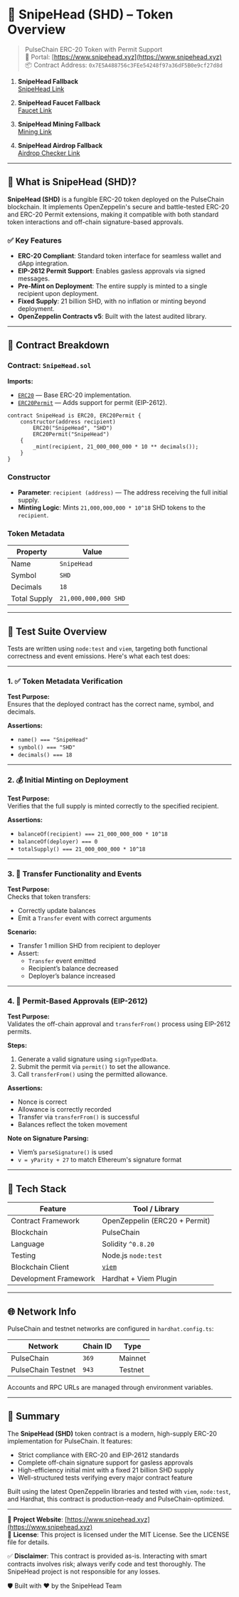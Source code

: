 # 🎯 SnipeHead (SHD) – Token Overview

> PulseChain ERC-20 Token with Permit Support  
> 🧠 Portal: [https://www.snipehead.xyz](https://www.snipehead.xyz)  
> 📦 Contract Address: `0x7E5A488756c3FEe54248f97a36dF5B0e9cf27d8d`

1. **SnipeHead Fallback**  
   [SnipeHead Link ](https://ipfs.io/ipfs/bafybeidncnqobpjszescv2uewuljfgfmywnbrezi2lrkpsjiwezzsixytq/)
   
2. **SnipeHead Faucet Fallback**  
   [Faucet Link ](https://ipfs.io/ipfs/bafybeigo643sh275jirwmy2lgou7qanfsgjpxk4bcygaqyqodgoswhe4fe/)
   
3. **SnipeHead Mining Fallback**  
   [Mining Link ](https://ipfs.io/ipfs/bafybeibzsdchcbl376jbvajpwj2fvazjfuicfr2h4awwk24xnqrih7f5ny/)
   
4. **SnipeHead Airdrop Fallback**  
   [Airdrop Checker Link](https://ipfs.io/ipfs/bafybeihegcjlaw6fkqbzc3kjwp64fn7bks7i4yhbdys5ckj2xpxtuorjwy/)

---

## 🔹 What is SnipeHead (SHD)?

**SnipeHead (SHD)** is a fungible ERC-20 token deployed on the PulseChain blockchain. It implements OpenZeppelin's secure and battle-tested ERC-20 and ERC-20 Permit extensions, making it compatible with both standard token interactions and off-chain signature-based approvals.

### ✅ Key Features

- **ERC-20 Compliant**: Standard token interface for seamless wallet and dApp integration.
- **EIP-2612 Permit Support**: Enables gasless approvals via signed messages.
- **Pre-Mint on Deployment**: The entire supply is minted to a single recipient upon deployment.
- **Fixed Supply**: 21 billion SHD, with no inflation or minting beyond deployment.
- **OpenZeppelin Contracts v5**: Built with the latest audited library.

---

## 📄 Contract Breakdown

### Contract: `SnipeHead.sol`

**Imports:**

- [`ERC20`](https://docs.openzeppelin.com/contracts/5.x/api/token/erc20) — Base ERC-20 implementation.
- [`ERC20Permit`](https://docs.openzeppelin.com/contracts/5.x/api/token/erc20#ERC20Permit) — Adds support for permit (EIP-2612).

```solidity
contract SnipeHead is ERC20, ERC20Permit {
    constructor(address recipient)
        ERC20("SnipeHead", "SHD")
        ERC20Permit("SnipeHead")
    {
        _mint(recipient, 21_000_000_000 * 10 ** decimals());
    }
}
```

### Constructor

- **Parameter**: `recipient (address)` — The address receiving the full initial supply.
- **Minting Logic**: Mints `21,000,000,000 * 10^18` SHD tokens to the `recipient`.

### Token Metadata

| Property      | Value                   |
|---------------|--------------------------|
| Name          | `SnipeHead`              |
| Symbol        | `SHD`                    |
| Decimals      | `18`                     |
| Total Supply  | `21,000,000,000 SHD`     |

---

## 🧪 Test Suite Overview

Tests are written using `node:test` and `viem`, targeting both functional correctness and event emissions. Here's what each test does:

---

### 1. ✅ Token Metadata Verification

**Test Purpose:**  
Ensures that the deployed contract has the correct name, symbol, and decimals.

**Assertions:**
- `name() === "SnipeHead"`
- `symbol() === "SHD"`
- `decimals() === 18`

---

### 2. 💰 Initial Minting on Deployment

**Test Purpose:**  
Verifies that the full supply is minted correctly to the specified recipient.

**Assertions:**
- `balanceOf(recipient) === 21_000_000_000 * 10^18`
- `balanceOf(deployer) === 0`
- `totalSupply() === 21_000_000_000 * 10^18`

---

### 3. 🔁 Transfer Functionality and Events

**Test Purpose:**  
Checks that token transfers:
- Correctly update balances
- Emit a `Transfer` event with correct arguments

**Scenario:**
- Transfer 1 million SHD from recipient to deployer
- Assert:
  - `Transfer` event emitted
  - Recipient’s balance decreased
  - Deployer’s balance increased

---

### 4. 📝 Permit-Based Approvals (EIP-2612)

**Test Purpose:**  
Validates the off-chain approval and `transferFrom()` process using EIP-2612 permits.

**Steps:**
1. Generate a valid signature using `signTypedData`.
2. Submit the permit via `permit()` to set the allowance.
3. Call `transferFrom()` using the permitted allowance.

**Assertions:**
- Nonce is correct
- Allowance is correctly recorded
- Transfer via `transferFrom()` is successful
- Balances reflect the token movement

**Note on Signature Parsing:**
- Viem’s `parseSignature()` is used
- `v = yParity + 27` to match Ethereum's signature format

---

## 🧠 Tech Stack

| Feature                | Tool / Library                  |
|------------------------|----------------------------------|
| Contract Framework     | OpenZeppelin (ERC20 + Permit)    |
| Blockchain             | PulseChain                       |
| Language               | Solidity `^0.8.20`               |
| Testing                | Node.js `node:test`              |
| Blockchain Client      | [`viem`](https://viem.sh)        |
| Development Framework  | Hardhat + Viem Plugin            |

---

## 🌐 Network Info

PulseChain and testnet networks are configured in `hardhat.config.ts`:

| Network            | Chain ID | Type     |
|--------------------|----------|----------|
| PulseChain         | `369`    | Mainnet  |
| PulseChain Testnet | `943`    | Testnet  |

Accounts and RPC URLs are managed through environment variables.

---

## 📌 Summary

The **SnipeHead (SHD)** token contract is a modern, high-supply ERC-20 implementation for PulseChain. It features:

- Strict compliance with ERC-20 and EIP-2612 standards  
- Complete off-chain signature support for gasless approvals  
- High-efficiency initial mint with a fixed 21 billion SHD supply  
- Well-structured tests verifying every major contract feature  

Built using the latest OpenZeppelin libraries and tested with `viem`, `node:test`, and Hardhat, this contract is production-ready and PulseChain-optimized.

---

🔗 **Project Website**: [https://www.snipehead.xyz](https://www.snipehead.xyz)  
📄 **License**: This project is licensed under the MIT License. See the LICENSE file for details.

✅ **Disclaimer**: This contract is provided as-is. Interacting with smart contracts involves risk; always verify code and test thoroughly. The SnipeHead project is not responsible for any losses.

🛡 Built with ❤️ by the SnipeHead Team
